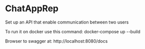 # ChatAppRep
 
Set up an API that enable communication between two users

To run it on docker use this command: docker-compose up --build

Browser to swagger at: http://localhost:8080/docs